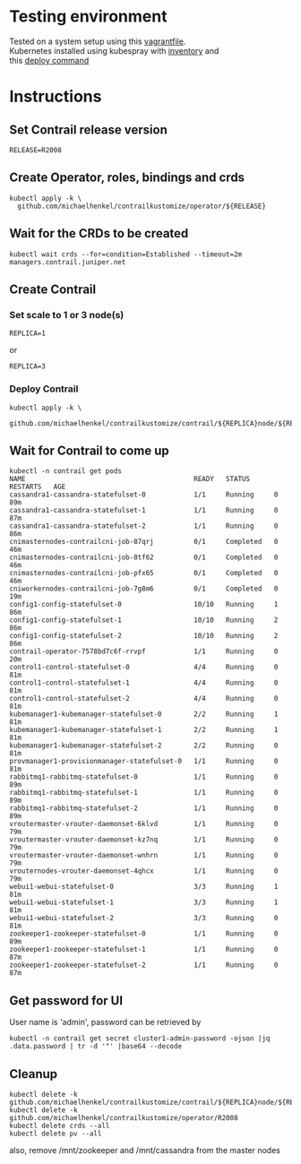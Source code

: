 # Testing environment

Tested on a system setup using this [vagrantfile](misc/vagrant/Vagrantfile).    
Kubernetes installed using kubespray with [inventory](misc/kubespray/inventory.yaml) and    
this [deploy command](misc/kubespray/runKubespray.sh)

# Instructions

## Set Contrail release version
```
RELEASE=R2008
```
## Create Operator, roles, bindings and crds
```
kubectl apply -k \
  github.com/michaelhenkel/contrailkustomize/operator/${RELEASE}
```
## Wait for the CRDs to be created
```
kubectl wait crds --for=condition=Established --timeout=2m managers.contrail.juniper.net
```
## Create Contrail
### Set scale to 1 or 3 node(s)
```
REPLICA=1
```
or    
```
REPLICA=3
```
### Deploy Contrail
```
kubectl apply -k \
  github.com/michaelhenkel/contrailkustomize/contrail/${REPLICA}node/${RELEASE}
```
## Wait for Contrail to come up
```
kubectl -n contrail get pods
NAME                                          READY   STATUS      RESTARTS   AGE
cassandra1-cassandra-statefulset-0            1/1     Running     0          89m
cassandra1-cassandra-statefulset-1            1/1     Running     0          87m
cassandra1-cassandra-statefulset-2            1/1     Running     0          86m
cnimasternodes-contrailcni-job-87qrj          0/1     Completed   0          46m
cnimasternodes-contrailcni-job-8tf62          0/1     Completed   0          46m
cnimasternodes-contrailcni-job-pfx65          0/1     Completed   0          46m
cniworkernodes-contrailcni-job-7g8m6          0/1     Completed   0          19m
config1-config-statefulset-0                  10/10   Running     1          86m
config1-config-statefulset-1                  10/10   Running     2          86m
config1-config-statefulset-2                  10/10   Running     2          86m
contrail-operator-7578bd7c6f-rrvpf            1/1     Running     0          20m
control1-control-statefulset-0                4/4     Running     0          81m
control1-control-statefulset-1                4/4     Running     0          81m
control1-control-statefulset-2                4/4     Running     0          81m
kubemanager1-kubemanager-statefulset-0        2/2     Running     1          81m
kubemanager1-kubemanager-statefulset-1        2/2     Running     1          81m
kubemanager1-kubemanager-statefulset-2        2/2     Running     0          81m
provmanager1-provisionmanager-statefulset-0   1/1     Running     0          81m
rabbitmq1-rabbitmq-statefulset-0              1/1     Running     0          89m
rabbitmq1-rabbitmq-statefulset-1              1/1     Running     0          89m
rabbitmq1-rabbitmq-statefulset-2              1/1     Running     0          89m
vroutermaster-vrouter-daemonset-6klvd         1/1     Running     0          79m
vroutermaster-vrouter-daemonset-kz7nq         1/1     Running     0          79m
vroutermaster-vrouter-daemonset-wnhrn         1/1     Running     0          79m
vrouternodes-vrouter-daemonset-4qhcx          1/1     Running     0          79m
webui1-webui-statefulset-0                    3/3     Running     1          81m
webui1-webui-statefulset-1                    3/3     Running     1          81m
webui1-webui-statefulset-2                    3/3     Running     0          81m
zookeeper1-zookeeper-statefulset-0            1/1     Running     0          89m
zookeeper1-zookeeper-statefulset-1            1/1     Running     0          87m
zookeeper1-zookeeper-statefulset-2            1/1     Running     0          87m
```
## Get password for UI
User name is 'admin', password can be retrieved by
```
kubectl -n contrail get secret cluster1-admin-password -ojson |jq .data.password | tr -d '"' |base64 --decode
```
## Cleanup
```
kubectl delete -k github.com/michaelhenkel/contrailkustomize/contrail/${REPLICA}node/${RELEASE}
kubectl delete -k github.com/michaelhenkel/contrailkustomize/operator/R2008
kubectl delete crds --all
kubectl delete pv --all
```
also, remove /mnt/zookeeper and /mnt/cassandra from the master nodes    
